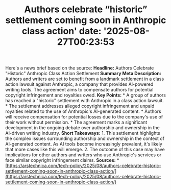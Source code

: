 ﻿---
title: "Authors celebrate “historic” settlement coming soon in Anthropic class action'
date: '2025-08-27T00:23:53"
category: "Markets"
summary: ""
slug: "authors celebrate historic settlement coming soon in anthrop"
source_urls:
  - "https://arstechnica.com/tech-policy/2025/08/authors-celebrate-historic-settlement-coming-soon-in-anthropic-class-action/"
seo:
  title: "Authors celebrate “historic” settlement coming soon in Anthropic class action | Hash n Hedge'
  description: '"
  keywords: ["news", "markets", "brief"]
---
Here's a news brief based on the source:  **Headline:** Authors Celebrate "Historic" Anthropic Class Action Settlement  **Summary Meta Description:** Authors and writers are set to benefit from a landmark settlement in a class action lawsuit against Anthropic, a company that provides AI-powered writing tools. The agreement aims to compensate authors for potential copyright infringement and royalties owed.  **Key Points:**  * A group of authors has reached a "historic" settlement with Anthropic in a class action lawsuit. * The settlement addresses alleged copyright infringement and unpaid royalties related to the use of Anthropic's AI-generated content. * Authors will receive compensation for potential losses due to the company's use of their work without permission. * The agreement marks a significant development in the ongoing debate over authorship and ownership in the AI-driven writing industry.  **Short Takeaways:**  1. This settlement highlights the complex issues surrounding authorship and ownership in the context of AI-generated content. As AI tools become increasingly prevalent, it's likely that more cases like this will emerge. 2. The outcome of this case may have implications for other authors and writers who use Anthropic's services or face similar copyright infringement claims.  **Sources:**  * [https://arstechnica.com/tech-policy/2025/08/authors-celebrate-historic-settlement-coming-soon-in-anthropic-class-action/](https://arstechnica.com/tech-policy/2025/08/authors-celebrate-historic-settlement-coming-soon-in-anthropic-class-action/) 
